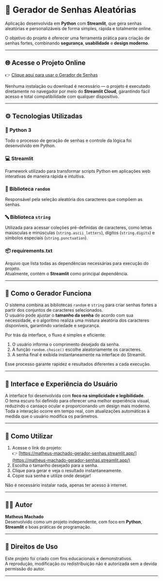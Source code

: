# 🔐 Gerador de Senhas Aleatórias

Aplicação desenvolvida em **Python** com **Streamlit**, que gera senhas aleatórias e personalizáveis de forma simples, rápida e totalmente online.

O objetivo do projeto é oferecer uma ferramenta prática para criação de senhas fortes, combinando **segurança**, **usabilidade** e **design moderno**.

---

## 🌐 Acesse o Projeto Online

👉 [Clique aqui para usar o Gerador de Senhas](https://matheus-machado-gerador-senhas.streamlit.app/)

Nenhuma instalação ou download é necessário — o projeto é executado diretamente no navegador por meio do **Streamlit Cloud**, garantindo fácil acesso e total compatibilidade com qualquer dispositivo.

---

## ⚙️ Tecnologias Utilizadas

### 🐍 **Python 3**

Todo o processo de geração de senhas e controle da lógica foi desenvolvido em Python.

### 💻 **Streamlit**

Framework utilizado para transformar scripts Python em aplicações web interativas de maneira rápida e intuitiva.  


### 🔢 **Biblioteca `random`**

Responsável pela seleção aleatória dos caracteres que compõem as senhas.  

### 🔤 **Biblioteca `string`**

Utilizada para acessar coleções pré-definidas de caracteres, como letras maiúsculas e minúsculas (`string.ascii_letters`), dígitos (`string.digits`) e símbolos especiais (`string.punctuation`).

### 📦 **requirements.txt**

Arquivo que lista todas as dependências necessárias para execução do projeto.  
Atualmente, contém o **Streamlit** como principal dependência.

---

## 🧠 Como o Gerador Funciona

O sistema combina as bibliotecas `random` e `string` para criar senhas fortes a partir dos conjuntos de caracteres selecionados.  
O usuário pode ajustar o **tamanho da senha** de acordo com sua necessidade, e o algoritmo realiza uma mistura aleatória dos caracteres disponíveis, garantindo variedade e segurança.

Por trás da interface, o fluxo é simples e eficiente:

1. O usuário informa o comprimento desejado da senha.   
2. A função `random.choice()` escolhe aleatoriamente os caracteres.  
3. A senha final é exibida instantaneamente na interface do Streamlit.  

Esse processo garante rapidez e resultados diferentes a cada execução.

---

## 🎨 Interface e Experiência do Usuário

A interface foi desenvolvida com **foco na simplicidade e legibilidade**.  
O tema escuro foi definido para oferecer uma melhor experiência visual, reduzindo o cansaço ocular e proporcionando um design mais moderno.  
Toda a interação ocorre em tempo real, com atualizações automáticas à medida que o usuário modifica os parâmetros.

---

## 🚀 Como Utilizar

1. Acesse o link do projeto:  
   👉 [https://matheus-machado-gerador-senhas.streamlit.app/](https://matheus-machado-gerador-senhas.streamlit.app/)
2. Escolha o tamanho desejado para a senha.  
3. Clique para gerar e veja o resultado instantaneamente.  
4. Copie sua senha e utilize onde desejar!

Não é necessário instalar nada, apenas ter acesso à internet.

---

## 👨‍💻 Autor

**Matheus Machado**  
Desenvolvido como um projeto independente, com foco em **Python**, **Streamlit** e boas práticas de programação.

---

## 📜 Direitos de Uso

Este projeto foi criado com fins educacionais e demonstrativos.  
A reprodução, modificação ou redistribuição não é autorizada sem a devida permissão do autor.

---
